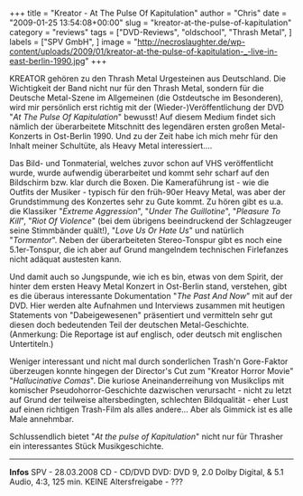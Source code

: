 +++
title = "Kreator - At The Pulse Of Kapitulation"
author = "Chris"
date = "2009-01-25 13:54:08+00:00"
slug = "kreator-at-the-pulse-of-kapitulation"
category = "reviews"
tags = ["DVD-Reviews", "oldschool", "Thrash Metal", ]
labels = ["SPV GmbH", ]
image = "http://necroslaughter.de/wp-content/uploads/2009/01/kreator-at-the-pulse-of-kapitulation-_-live-in-east-berlin-1990.jpg"
+++

KREATOR gehören zu den Thrash Metal Urgesteinen aus Deutschland. Die Wichtigkeit der Band nicht nur für den Thrash Metal, sondern für die Deutsche Metal-Szene im Allgemeinen (die Ostdeutsche im Besonderen), wird mir persönlich erst richtig mit der (Wieder-)Veröffentlichung der DVD "_At The Pulse Of Kapitulation_" bewusst! Auf diesem Medium findet sich nämlich der überarbeitete Mitschnitt des legendären ersten großen Metal-Konzerts in Ost-Berlin 1990. Und zu der Zeit habe ich mich mehr für den Inhalt meiner Schultüte, als Heavy Metal interessiert....

Das Bild- und Tonmaterial, welches zuvor schon auf VHS veröffentlicht wurde, wurde aufwendig überarbeitet und kommt sehr scharf auf den Bildschirm bzw. klar durch die Boxen. Die Kameraführung ist - wie die Outfits der Musiker - typisch für den früh-90er Heavy Metal, was aber der Grundstimmung des Konzertes sehr zu Gute kommt. Zu hören gibt es u.a. die Klassiker "_Extreme Aggression_", "_Under The Guillotine_", "_Pleasure To Kill_", "_Riot Of Violence_" (bei dem übrigens beeindruckend der Schlagzeuger seine Stimmbänder quält!), "_Love Us Or Hate Us_" und natürlich "_Tormentor_".
Neben der überarbeiteten Stereo-Tonspur gibt es noch eine 5.1er-Tonspur, die ich aber auf Grund mangelndem technischen Firlefanzes nicht adäquat austesten kann.

Und damit auch so Jungspunde, wie ich es bin, etwas von dem Spirit, der hinter dem ersten Heavy Metal Konzert in Ost-Berlin stand, verstehen, gibt es die überaus interessante Dokumentation "_The Past And Now_" mit auf der DVD. Hier werden alte Aufnahmen und Interviews zusammen mit heutigen Statements von "Dabeigewesenen" präsentiert und vermitteln sehr gut diesen doch bedeutenden Teil der deutschen Metal-Geschichte. (Anmerkung: Die Reportage ist auf englisch, oder deutsch mit englischen Untertiteln.)

Weniger interessant und nicht mal durch sonderlichen Trash'n Gore-Faktor überzeugen konnte hingegen der Director's Cut zum "Kreator Horror Movie" "_Hallucinative Comas_". Die kuriose Aneinanderreihung von Musikclips mit komischer Pseudohorror-Geschichte dazwischen verursacht - nicht zu letzt auf Grund der teilweise altersbedingten, schlechten Bildqualität - eher Lust auf einen richtigen Trash-Film als alles andere... Aber als Gimmick ist es alle Male annehmbar.

Schlussendlich bietet "_At the pulse of Kapitulation_" nicht nur für Thrasher ein interessantes Stück Musikgeschichte.



---
**Infos**
SPV - 28.03.2008
CD - CD/DVD
DVD: DVD 9, 2.0 Dolby Digital, & 5.1 Audio, 4:3, 125 min.
KEINE Altersfreigabe - ???
